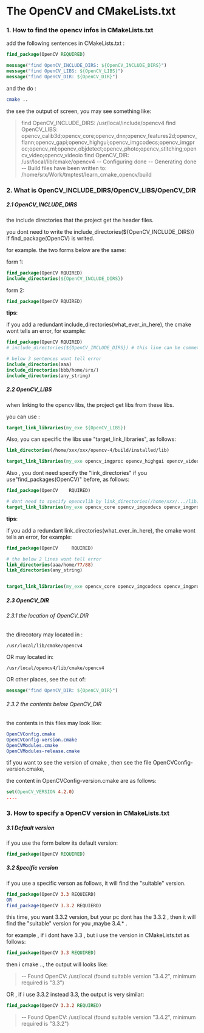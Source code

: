 # The OpenCV and CMakeLists.txt

### 1. How to find the opencv infos in CMakeLists.txt

add the following sentences in CMakeLists.txt :

```cmake
find_package(OpenCV REQUIRED)

message("find OpenCV_INCLUDE_DIRS: ${OpenCV_INCLUDE_DIRS}")
message("find OpenCV_LIBS: ${OpenCV_LIBS}")
message("find OpenCV_DIR: ${OpenCV_DIR}")
```

and the do :

```bash
cmake ..
```

the see the output of screen, you may see something like:

> find OpenCV_INCLUDE_DIRS: /usr/local/include/opencv4 find OpenCV_LIBS: opencv_calib3d;opencv_core;opencv_dnn;opencv_features2d;opencv_flann;opencv_gapi;opencv_highgui;opencv_imgcodecs;opencv_imgproc;opencv_ml;opencv_objdetect;opencv_photo;opencv_stitching;opencv_video;opencv_videoio find OpenCV_DIR: /usr/local/lib/cmake/opencv4 -- Configuring done -- Generating done -- Build files have been written to: /home/srx/Work/tmptest/learn_cmake_opencv/build

### 2. What is OpenCV_INCLUDE_DIRS/OpenCV_LIBS/OpenCV_DIR

##### 2.1 OpenCV_INCLUDE_DIRS

the include directories that the project get the header files.

you dont need to write the include_directories(${OpenCV_INCLUDE_DIRS}) if find_package(OpenCV) is writed.

for example. the two forms below are the same:

form 1:

```cmake
find_package(OpenCV RQUIRED)
include_directories(${OpenCV_INCLUDE_DIRS})
```

form 2:

```cmake
find_package(OpenCV RQUIRED)
```

**tips**:

if you add a redundant include_directories(what_ever_in_here), the cmake wont tells an error, for example:

```cmake
find_package(OpenCV RQUIRED)
# include_directories(${OpenCV_INCLUDE_DIRS}) # this line can be commeted,because find_package(OpenCV) exist above

# below 3 sentences wont tell error
include_directories(aaa)
include_directories(bbb/home/srx/)
include_directories(any_string)
```

##### 2.2 OpenCV_LIBS

when linking to the opencv libs, the project get libs from these libs.

you can use :

```cmake
target_link_libraries(my_exe ${OpenCV_LIBS})
```

Also, you can specific the libs use "target_link_libraries", as follows:

```cmake
link_directories(/home/xxx/xxx/opencv-4/build/installed/lib)

target_link_libraries(my_exe opencv_imgproc opencv_highgui opencv_video opencv_videoio)
```

Also , you dont need specify the "link_directories" if you use"find_packages(OpenCV)" before, as follows:

```cmake
find_package(OpenCV    RQUIRED)

# dont need to specify opencvlib by link_directories(/home/xxx/.../lib), because "find_packages(OpenCV   RQUIRED)" exits before 
target_link_libraries(my_exe opencv_core opencv_imgcodecs opencv_imgproc opencv_highgui opencv_video opencv_videoio)	
```

**tips**:

if  you add a redundant link_directories(what_ever_in_here), the cmake wont tells an error, for example:

```cmake
find_package(OpenCV 	RQUIRED)

# the below 2 lines wont tell error
link_directories(aaa/home/77/88)
link_directories(any_string)


target_link_libraries(my_exe opencv_core opencv_imgcodecs opencv_imgproc opencv_highgui opencv_video opencv_videoio)	
```

##### 2.3 OpenCV_DIR

###### 2.3.1 the location of OpenCV_DIR

the direcotory may located in :

```
/usr/local/lib/cmake/opencv4
```

OR may located in:

```
/usr/local/opencv4/lib/cmake/opencv4
```

OR other places, see the out of:

```cmake
message("find OpenCV_DIR: ${OpenCV_DIR}")
```

###### 2.3.2 the contents below OpenCV_DIR

the contents in this files may look like:

```cmake
OpenCVConfig.cmake
OpenCVConfig-version.cmake
OpenCVModules.cmake
OpenCVModules-release.cmake
```

tif you want to see the version of cmake , then see the file OpenCVConfig-version.cmake,

the content in OpenCVConfig-version.cmake are as follows:

```cmake
set(OpenCV_VERSION 4.2.0)
....
```

### 3. How to specify a OpenCV version in CMakeLists.txt

##### 3.1 Default version

if you use the form below its default version:

```cmake
find_package(OpenCV REQUIRED)
```

##### 3.2 Specific version

if you use a specific verson as follows, it will find the "suitable" version.

```cmake
find_package(OpenCV 3.3 REQUIERD)
OR 
find_package(OpenCV 3.3.2 REQUIERD)
```

this time, you want 3.3.2 version, but your pc dont has the 3.3.2 , then it will find the "suitable" version for you ,maybe 3.4.* .

for example , if i dont have 3.3 , but i use the version in CMakeLists.txt as follows:

```cmake
find_package(OpenCV 3.3 REQUIRED)
```

then i cmake .., the output will looks like:

> -- Found OpenCV: /usr/local (found suitable version "3.4.2", minimum required is "3.3")

OR , if i use 3.3.2 instead 3.3, the output is very similar:

```cmake
find_package(OpenCV 3.3.2 REQUIRED)
```

> -- Found OpenCV: /usr/local (found suitable version "3.4.2", minimum required is "3.3.2")